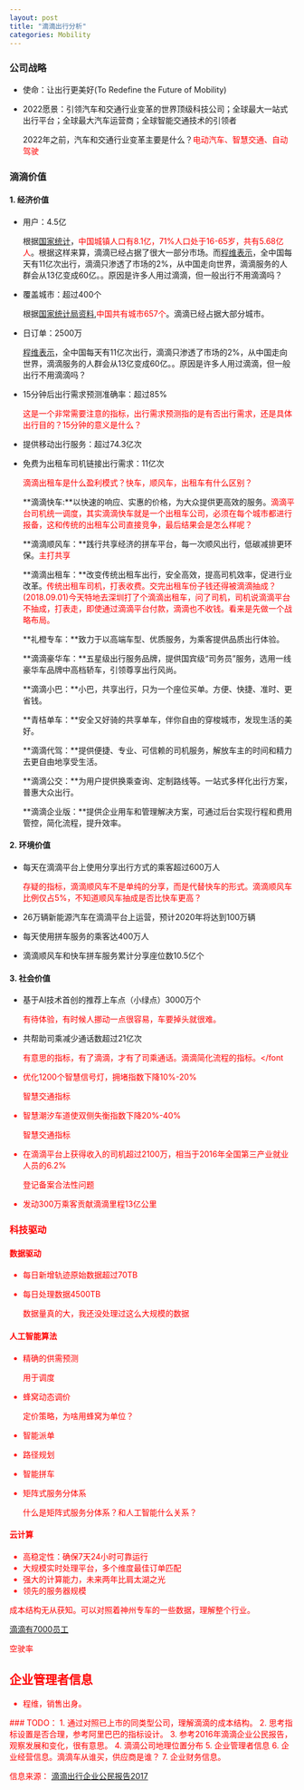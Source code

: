 ```yaml
---
layout: post
title: "滴滴出行分析"
categories: Mobility
---
```


### 公司战略
- 使命：让出行更美好(To Redefine the Future of Mobility)
- 2022愿景：引领汽车和交通行业变革的世界顶级科技公司；全球最大一站式出行平台；全球最大汽车运营商；全球智能交通技术的引领者

    2022年之前，汽车和交通行业变革主要是什么？<font color="red">电动汽车、智慧交通、自动驾驶</font>

### 滴滴价值
#### 1. 经济价值
- 用户：4.5亿  

    根据[国家统计](http://www.gov.cn/xinwen/2018-02/28/content_5269506.htm)，<font color="red">中国城镇人口有8.1亿，71%人口处于16-65岁，共有5.68亿人</font>。根据这样来算，滴滴已经占据了很大一部分市场。而[程维表示](http://www.pinchain.com/article/153931)，全中国每天有11亿次出行，滴滴只渗透了市场的2%，从中国走向世界，滴滴服务的人群会从13亿变成60亿。。原因是许多人用过滴滴，但一般出行不用滴滴吗？

- 覆盖城市：超过400个

    根据[国家统计局资料](http://news.163.com/17/0712/00/CP3SPPFT000187VI.html),<font color='red'>中国共有城市657个</font>。滴滴已经占据大部分城市。

- 日订单：2500万

    [程维表示](http://www.pinchain.com/article/153931)，全中国每天有11亿次出行，滴滴只渗透了市场的2%，从中国走向世界，滴滴服务的人群会从13亿变成60亿。。原因是许多人用过滴滴，但一般出行不用滴滴吗？

- 15分钟后出行需求预测准确率：超过85% 

    <font color='red'>这是一个非常需要注意的指标，出行需求预测指的是有否出行需求，还是具体出行目的？15分钟的意义是什么？</font>

- 提供移动出行服务：超过74.3亿次
- 免费为出租车司机链接出行需求：11亿次

    <font color='red'>滴滴出租车是什么盈利模式？快车，顺风车，出租车有什么区别？</font>

    **滴滴快车:**以快速的响应、实惠的价格，为大众提供更高效的服务。<font color='red'>滴滴平台司机统一调度，其实滴滴快车就是一个出租车公司，必须在每个城市都进行报备，这和传统的出租车公司直接竞争，最后结果会是怎么样呢？</font>

    **滴滴顺风车：**践行共享经济的拼车平台，每一次顺风出行，低碳减排更环保。<font color='red'>主打共享</font>

    **滴滴出租车：**改变传统出租车出行，安全高效，提高司机效率，促进行业改革。<font color='red'>传统出租车司机，打表收费。交完出租车份子钱还得被滴滴抽成？(2018.09.01)今天特地去深圳打了个滴滴出租车，问了司机，司机说滴滴平台不抽成，打表走，即使通过滴滴平台付款，滴滴也不收钱。看来是先做一个战略布局。</font>

    **礼橙专车：**致力于以高端车型、优质服务，为乘客提供品质出行体验。

    **滴滴豪华车：**五星级出行服务品牌，提供国宾级“司务员”服务，选用一线豪华车品牌中高档轿车，引领尊享出行风尚。

    **滴滴小巴：**小巴，共享出行，只为一个座位买单。方便、快捷、准时、更省钱。

    **青桔单车：**安全又好骑的共享单车，伴你自由的穿梭城市，发现生活的美好。

    **滴滴代驾：**提供便捷、专业、可信赖的司机服务，解放车主的时间和精力去更自由地享受生活。

    **滴滴公交：**为用户提供换乘查询、定制路线等。一站式多样化出行方案，普惠大众出行。

    **滴滴企业版：**提供企业用车和管理解决方案，可通过后台实现行程和费用管控，简化流程，提升效率。

#### 2. 环境价值
- 每天在滴滴平台上使用分享出行方式的乘客超过600万人 

    <font color='red'>存疑的指标，滴滴顺风车不是单纯的分享，而是代替快车的形式。滴滴顺风车比例仅占5%，不知道顺风车抽成是否比快车更高？</font>

- 26万辆新能源汽车在滴滴平台上运营，预计2020年将达到100万辆
- 每天使用拼车服务的乘客达400万人
- 滴滴顺风车和快车拼车服务累计分享座位数10.5亿个

#### 3. 社会价值
- 基于AI技术首创的推荐上车点（小绿点）3000万个

    <font color='red'>有待体验，有时候人挪动一点很容易，车要掉头就很难。</font>

- 共帮助司乘减少通话数超过21亿次

    <font color='red'>有意思的指标，有了滴滴，才有了司乘通话。滴滴简化流程的指标。</font

- 优化1200个智慧信号灯，拥堵指数下降10%-20% 

    <font color='red'>智慧交通指标</font>

- 智慧潮汐车道使双侧失衡指数下降20%-40%

    <font color='red'>智慧交通指标</font>

- 在滴滴平台上获得收入的司机超过2100万，相当于2016年全国第三产业就业人员的6.2%

    <font color='red'>登记备案合法性问题</font>

- 发动300万乘客贡献滴滴里程13亿公里

### 科技驱动
#### 数据驱动
- 每日新增轨迹原始数据超过70TB
- 每日处理数据4500TB

    <font color='red'>数据量真的大，我还没处理过这么大规模的数据</font>

#### 人工智能算法
- 精确的供需预测

    <font color='red'>用于调度</font>

- 蜂窝动态调价

    <font color='red'>定价策略，为啥用蜂窝为单位？</font>

- 智能派单
- 路径规划
- 智能拼车
- 矩阵式服务分体系

    <font color='red'>什么是矩阵式服务分体系？和人工智能什么关系？</font>

#### 云计算
- 高稳定性：确保7天24小时可靠运行
- 大规模实时处理平台，多个维度最佳订单匹配
- 强大的计算能力，未来两年比肩太湖之光
- 领先的服务器规模


<font color="red">成本结构无从获知。</font>可以对照着神州专车的一些数据，理解整个行业。

[滴滴有7000员工](http://news.zol.com.cn/654/6545950.html)

空驶率


## 企业管理者信息

- 程维，销售出身。

<font color="red">
### TODO：
</font>
1. 通过对照已上市的同类型公司，理解滴滴的成本结构。
2. 思考指标设置是否合理，参考阿里巴巴的指标设计。
3. 参考2016年滴滴企业公民报告，观察发展和变化，很有意思。
4. 滴滴公司地理位置分布
5. 企业管理者信息
6. 企业经营信息。滴滴车从谁买，供应商是谁？
7. 企业财务信息。


信息来源：
[滴滴出行企业公民报告2017](https://www.didiglobal.com/news/newsDetail?id=384&type=news)